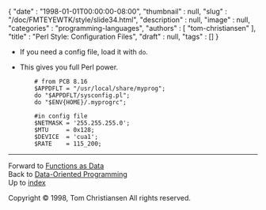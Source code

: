 {
   "date" : "1998-01-01T00:00:00-08:00",
   "thumbnail" : null,
   "slug" : "/doc/FMTEYEWTK/style/slide34.html",
   "description" : null,
   "image" : null,
   "categories" : "programming-languages",
   "authors" : [
      "tom-christiansen"
   ],
   "title" : "Perl Style: Configuration Files",
   "draft" : null,
   "tags" : []
}


-   If you need a config file, load it with `do`.
-   This gives you full Perl power.

            # from PCB 8.16
            $APPDFLT = "/usr/local/share/myprog";
            do "$APPDFLT/sysconfig.pl";
            do "$ENV{HOME}/.myprogrc";

            #in config file
            $NETMASK = '255.255.255.0';
            $MTU     = 0x128;
            $DEVICE  = 'cua1';
            $RATE    = 115_200;

------------------------------------------------------------------------

Forward to [Functions as Data](/doc/FMTEYEWTK/style/slide35.html)
\
Back to [Data-Oriented Programming](/doc/FMTEYEWTK/style/slide33.html)
\
Up to [index](/doc/FMTEYEWTK/style/slide-index.html)

Copyright © 1998, Tom Christiansen
All rights reserved.
